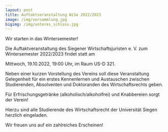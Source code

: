 ```yaml
---
layout: post
title: Auftaktveranstaltung WiSe 2022/2023
image: /img/versammlung.jpg
bigimg: /img/unteres_schloss.jpg
---
```

	


Wir starten in das Wintersemester!

Die Auftaktveranstaltung des Siegener Wirtschaftsjuristen e. V. zum Wintersemester 2022/2023 findet statt am

Mittwoch, 19.10.2022, 19:00 Uhr, im Raum US-D 321.

Neben einer kurzen Vorstellung des Vereins soll diese Veranstaltung Gelegenheit für ein erstes Kennenlernen und Austauschen 
zwischen Studierenden, Absolventen und Doktoranden des Wirtschaftsrechts geben.

Für Erfrischungsgetränke (alkoholisch/alkoholfrei) und Knabbereien sorgt der Verein!

Hierzu sind alle Studierende des Wirtschaftsrecht der Universität Siegen herzlich eingeladen.


Wir freuen uns auf ein zahlreiches Erscheinen! 
